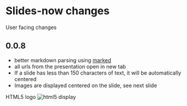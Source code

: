 # Slides-now changes

User facing changes

## 0.0.8

* better markdown parsing using [marked](https://github.com/chjj/marked)
* all urls from the presentation open in new tab
* If a slide has less than 150 characters of text, it will be
automatically centered
* Images are displayed centered on the slide, see next slide



HTML5 logo ![html5 display](http://www.w3.org/html/logo/img/html5-display.png "html5 display")